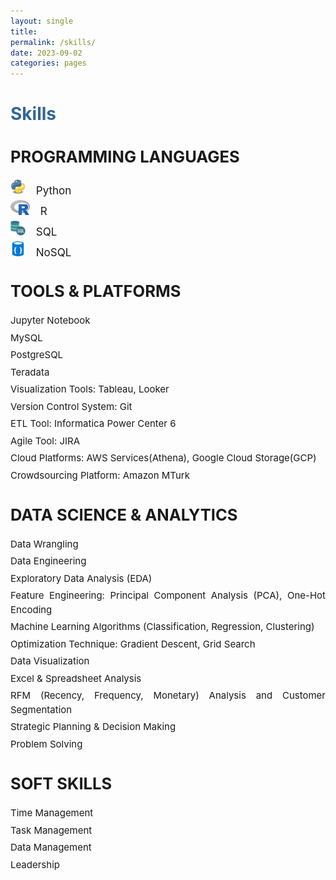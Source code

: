 ```yaml
---
layout: single
title: 
permalink: /skills/
date: 2023-09-02
categories: pages
---
```


<style>
    /* Style for the title */
    h1 {
        color: #336699; /* Change the title text color to blue */
        
    }

    /* Style for the categories */
    .category {
        margin-top: 20px;
    }

    /* Style for the skills list */
    ul {
        list-style-type: none;
        padding: 0;
    }

    li {
        margin: 5px 0;
    }
</style>

<!-- Title of the page in blue -->
<h1>Skills</h1>

<!-- Category A -->
<div class="category" style="text-align: justify; font-size: 17px;">
    <h2>PROGRAMMING LANGUAGES</h2>
    <ul>
        <li><img src="/assets/images/logo/python.png" alt="Python Logo" style="height: 24px; margin-right: 12px;"> Python</li>
        <li><img src="/assets/images/logo/R_logo.jpg" alt="Python Logo" style="height: 24px; margin-right: 12px;"> R</li>
        <li><img src="/assets/images/logo/sql_logo.png" alt="Python Logo" style="height: 24px; margin-right: 12px;"> SQL</li> 
        <li><img src="/assets/images/logo/nosql-database.png" alt="Python Logo" style="height: 24px; margin-right: 12px;"> NoSQL</li>      
    </ul>
</div>

<!-- Category B -->
<div class="category" style="text-align: justify; font-size: 17px;">
    <h2>TOOLS & PLATFORMS</h2>
    <ul style="line-height: 1.5; font-size: 15px;">
        <li>Jupyter Notebook</li>
        <li>MySQL</li>
        <li>PostgreSQL</li>
        <li>Teradata</li>
        <li>Visualization Tools: Tableau, Looker</li>
        <li>Version Control System: Git</li>
        <li>ETL Tool: Informatica Power Center 6</li>
        <li>Agile Tool: JIRA</li>
        <li>Cloud Platforms: AWS Services(Athena), Google Cloud Storage(GCP)</li>
        <li>Crowdsourcing Platform: Amazon MTurk </li>        
    </ul>
</div>

<!-- Category C -->
<div class="category" style="text-align: justify; font-size: 17px;">
    <h2>DATA SCIENCE & ANALYTICS</h2>
    <ul style="line-height: 1.5; font-size: 15px;">
        <li>Data Wrangling</li>
        <li>Data Engineering</li>
        <li>Exploratory Data Analysis (EDA)</li>
        <li>Feature Engineering: Principal Component Analysis (PCA), One-Hot Encoding</li>
        <li>Machine Learning Algorithms (Classification, Regression, Clustering)</li>
        <li>Optimization Technique: Gradient Descent, Grid Search</li>    
        <li>Data Visualization</li>
        <li>Excel & Spreadsheet Analysis</li>
        <li>RFM (Recency, Frequency, Monetary) Analysis and Customer Segmentation</li>
        <li>Strategic Planning & Decision Making</li>
        <li>Problem Solving</li>
    </ul>
</div>

<!-- Category D -->
<div class="category" style="text-align: justify; font-size: 17px;">
    <h2>SOFT SKILLS</h2>
    <ul style="line-height: 1.5; font-size: 15px;">
        <li>Time Management</li>
        <li>Task Management</li>
        <li>Data Management</li>
        <li>Leadership</li>        
    </ul>
</div>


